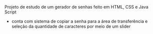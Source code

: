 Projeto de estudo de um gerador de senhas feito em HTML, CSS e Java Script 
- conta com sistema de copiar a senha para a área de transferência e seleção da quantidade de caracteres por meio de um slider
